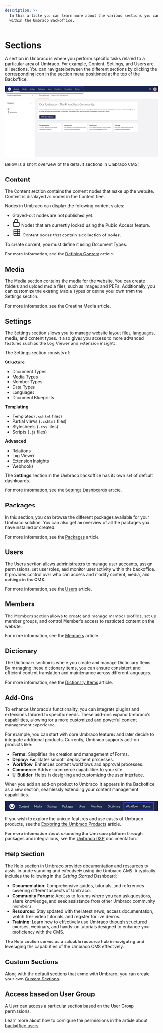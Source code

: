 ```yaml
---
description: >-
  In this article you can learn more about the various sections you can find
  within the Umbraco Backoffice.
---
```


# Sections

A section in Umbraco is where you perform specific tasks related to a particular area of Umbraco. For example, Content, Settings, and Users are all sections. You can navigate between the different sections by clicking the corresponding icon in the section menu positioned at the top of the Backoffice.

![The Section menu is the horizontal menu located at the top of the Umbraco Backoffice.](images/highlight-sections-v14.png)

Below is a short overview of the default sections in Umbraco CMS:

## Content

The Content section contains the content nodes that make up the website. Content is displayed as nodes in the Content tree.

Nodes in Umbraco can display the following content states:

* Grayed-out nodes are not published yet.
* <img src="../../.gitbook/assets/public-access-icon.png" alt="" data-size="line">  Nodes that are currently locked using the Public Access feature.
* <img src="../../.gitbook/assets/collection-icon.png" alt="" data-size="line"> Content nodes that contain a collection of nodes.

To create content, you must define it using Document Types.

For more information, see the [Defining Content](../data/defining-content/) article.

## Media

The Media section contains the media for the website. You can create folders and upload media files, such as images and PDFs. Additionally, you can customize the existing Media Types or define your own from the Settings section.

For more information, see the [Creating Media](../data/creating-media/) article.

## Settings

The Settings section allows you to manage website layout files, languages, media, and content types. It also gives you access to more advanced features such as the Log Viewer and extension insights.

The Settings section consists of:

**Structure**

* Document Types
* Media Types
* Member Types
* Data Types
* Languages
* Document Blueprints

**Templating**

* Templates (`.cshtml` files)
* Partial views (`.cshtml` files)
* Stylesheets (`.css` files)
* Scripts (`.js` files)

**Advanced**

* Relations
* Log Viewer
* Extension Insights
* Webhooks

The **Settings** section in the Umbraco backoffice has its own set of default dashboards.

For more information, see the [Settings Dashboards](settings-dashboards.md) article.

## Packages

In this section, you can browse the different packages available for your Umbraco solution. You can also get an overview of all the packages you have installed or created.

For more information, see the [Packages](../../extending/packages/) article.

## Users

The Users section allows administrators to manage user accounts, assign permissions, set user roles, and monitor user activity within the backoffice. It provides control over who can access and modify content, media, and settings in the CMS.

For more information, see the [Users](../data/users.md) article.

## Members

The Members section allows to create and manage member profiles, set up member groups, and control Member's access to restricted content on the website.

For more information, see the [Members](../data/members.md) article.

## Dictionary

The Dictionary section is where you create and manage Dictionary Items. By managing these dictionary items, you can ensure consistent and efficient content translation and maintenance across different languages.

For more information, see the [Dictionary Items](../data/dictionary-items.md) article.

## Add-Ons

To enhance Umbraco's functionality, you can integrate plugins and extensions tailored to specific needs. These add-ons expand Umbraco's capabilities, allowing for a more customized and powerful content management experience.

For example, you can start with core Umbraco features and later decide to integrate additional products. Currently, Umbraco supports add-on products like:

* **Forms:** Simplifies the creation and management of Forms.
* **Deploy:** Facilitates smooth deployment processes.
* **Workflow:** Enhances content workflows and approval processes.
* **Commerce:** Adds e-commerce capabilities to your site.
* **UI Builder:** Helps in designing and customizing the user interface.

When you add an add-on product to Umbraco, it appears in the Backoffice as a new section, seamlessly extending your content management capabilities.

![Add-Ons Section](images/Add-ons.png)

If you wish to explore the unique features and use cases of Umbraco products, see the [Exploring the Umbraco Products](https://docs.umbraco.com/welcome/getting-started/exploring-the-umbraco-products) article.

For more information about extending the Umbraco platform through packages and integrations, see the [Umbraco DXP](https://docs.umbraco.com/umbraco-dxp) documentation.

## Help Section

The Help section in Umbraco provides documentation and resources to assist in understanding and effectively using the Umbraco CMS. It typically includes the following in the _Getting Started_ Dashboard:

* **Documentation**: Comprehensive guides, tutorials, and references covering different aspects of Umbraco.
* **Community Forums**: Access to forums where you can ask questions, share knowledge, and seek assistance from other Umbraco community members.
* **Resources**: Stay updated with the latest news, access documentation, watch free video tutorials, and register for live demos.
* **Training**: Learn how to effectively use Umbraco through structured courses, webinars, and hands-on tutorials designed to enhance your proficiency with the CMS.

The Help section serves as a valuable resource hub in navigating and leveraging the capabilities of the Umbraco CMS effectively.

## Custom Sections

Along with the default sections that come with Umbraco, you can create your own [Custom Sections](../../customizing/extending-overview/extension-types/sections/section.md).

## Access based on User Group

A User can access a particular section based on the User Group permissions.

Learn more about how to configure the permissions in the article about [backoffice users](../data/users/README.md).
